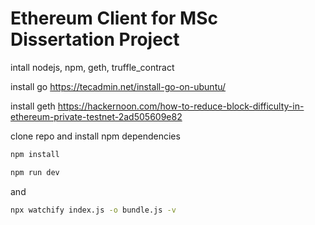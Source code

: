 # Ethereum Client for MSc Dissertation Project


intall nodejs, npm, geth, truffle_contract

install go
https://tecadmin.net/install-go-on-ubuntu/

install geth
https://hackernoon.com/how-to-reduce-block-difficulty-in-ethereum-private-testnet-2ad505609e82


clone repo and install npm dependencies

```sh
npm install
```


```sh
npm run dev
```

and

```sh
npx watchify index.js -o bundle.js -v
```
